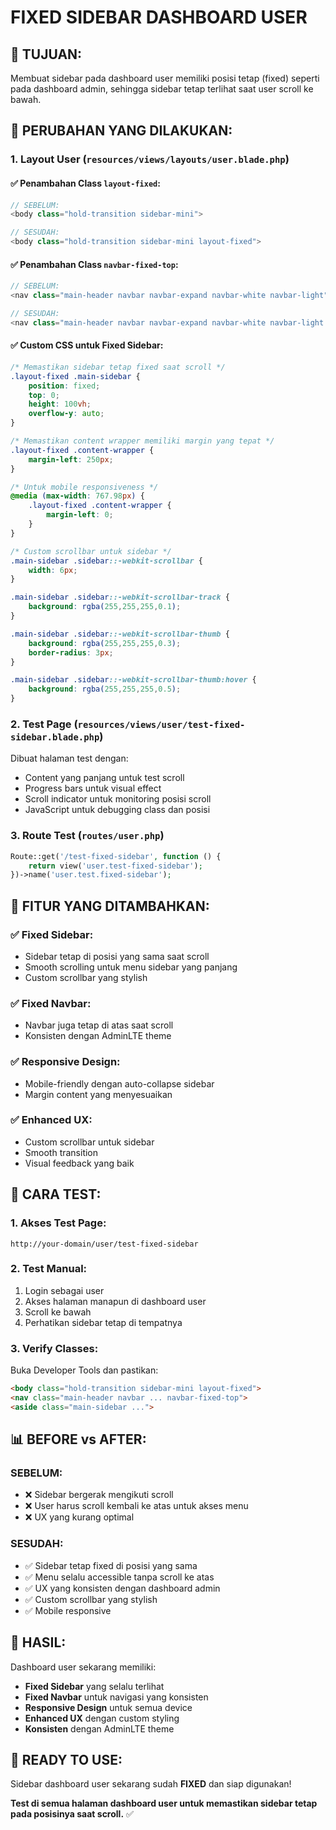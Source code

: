 # FIXED SIDEBAR DASHBOARD USER

## 🎯 **TUJUAN:**
Membuat sidebar pada dashboard user memiliki posisi tetap (fixed) seperti pada dashboard admin, sehingga sidebar tetap terlihat saat user scroll ke bawah.

## 🔧 **PERUBAHAN YANG DILAKUKAN:**

### 1. **Layout User** (`resources/views/layouts/user.blade.php`)

#### ✅ **Penambahan Class `layout-fixed`:**
```php
// SEBELUM:
<body class="hold-transition sidebar-mini">

// SESUDAH:
<body class="hold-transition sidebar-mini layout-fixed">
```

#### ✅ **Penambahan Class `navbar-fixed-top`:**
```php
// SEBELUM:
<nav class="main-header navbar navbar-expand navbar-white navbar-light">

// SESUDAH:
<nav class="main-header navbar navbar-expand navbar-white navbar-light navbar-fixed-top">
```

#### ✅ **Custom CSS untuk Fixed Sidebar:**
```css
/* Memastikan sidebar tetap fixed saat scroll */
.layout-fixed .main-sidebar {
    position: fixed;
    top: 0;
    height: 100vh;
    overflow-y: auto;
}

/* Memastikan content wrapper memiliki margin yang tepat */
.layout-fixed .content-wrapper {
    margin-left: 250px;
}

/* Untuk mobile responsiveness */
@media (max-width: 767.98px) {
    .layout-fixed .content-wrapper {
        margin-left: 0;
    }
}

/* Custom scrollbar untuk sidebar */
.main-sidebar .sidebar::-webkit-scrollbar {
    width: 6px;
}

.main-sidebar .sidebar::-webkit-scrollbar-track {
    background: rgba(255,255,255,0.1);
}

.main-sidebar .sidebar::-webkit-scrollbar-thumb {
    background: rgba(255,255,255,0.3);
    border-radius: 3px;
}

.main-sidebar .sidebar::-webkit-scrollbar-thumb:hover {
    background: rgba(255,255,255,0.5);
}
```

### 2. **Test Page** (`resources/views/user/test-fixed-sidebar.blade.php`)

Dibuat halaman test dengan:
- Content yang panjang untuk test scroll
- Progress bars untuk visual effect
- Scroll indicator untuk monitoring posisi scroll
- JavaScript untuk debugging class dan posisi

### 3. **Route Test** (`routes/user.php`)

```php
Route::get('/test-fixed-sidebar', function () {
    return view('user.test-fixed-sidebar');
})->name('user.test.fixed-sidebar');
```

## 🎨 **FITUR YANG DITAMBAHKAN:**

### ✅ **Fixed Sidebar:**
- Sidebar tetap di posisi yang sama saat scroll
- Smooth scrolling untuk menu sidebar yang panjang
- Custom scrollbar yang stylish

### ✅ **Fixed Navbar:**
- Navbar juga tetap di atas saat scroll
- Konsisten dengan AdminLTE theme

### ✅ **Responsive Design:**
- Mobile-friendly dengan auto-collapse sidebar
- Margin content yang menyesuaikan

### ✅ **Enhanced UX:**
- Custom scrollbar untuk sidebar
- Smooth transition
- Visual feedback yang baik

## 🧪 **CARA TEST:**

### 1. **Akses Test Page:**
```
http://your-domain/user/test-fixed-sidebar
```

### 2. **Test Manual:**
1. Login sebagai user
2. Akses halaman manapun di dashboard user
3. Scroll ke bawah
4. Perhatikan sidebar tetap di tempatnya

### 3. **Verify Classes:**
Buka Developer Tools dan pastikan:
```html
<body class="hold-transition sidebar-mini layout-fixed">
<nav class="main-header navbar ... navbar-fixed-top">
<aside class="main-sidebar ...">
```

## 📊 **BEFORE vs AFTER:**

### **SEBELUM:**
- ❌ Sidebar bergerak mengikuti scroll
- ❌ User harus scroll kembali ke atas untuk akses menu
- ❌ UX yang kurang optimal

### **SESUDAH:**
- ✅ Sidebar tetap fixed di posisi yang sama
- ✅ Menu selalu accessible tanpa scroll ke atas
- ✅ UX yang konsisten dengan dashboard admin
- ✅ Custom scrollbar yang stylish
- ✅ Mobile responsive

## 🚀 **HASIL:**

Dashboard user sekarang memiliki:
- **Fixed Sidebar** yang selalu terlihat
- **Fixed Navbar** untuk navigasi yang konsisten
- **Responsive Design** untuk semua device
- **Enhanced UX** dengan custom styling
- **Konsisten** dengan AdminLTE theme

## 🎯 **READY TO USE:**

Sidebar dashboard user sekarang sudah **FIXED** dan siap digunakan! 

**Test di semua halaman dashboard user untuk memastikan sidebar tetap pada posisinya saat scroll.** ✅
